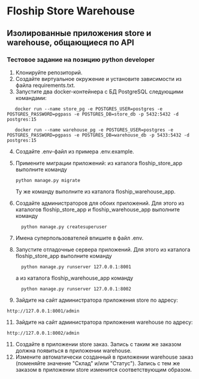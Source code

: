 # Floship Store Warehouse
## Изолированные приложения store и warehouse, общающиеся по API
### Тестовое задание на позицию python developer

1. Клонируйте репозиторий.
2. Создайте виртуальное окружение и установите зависимости из файла requirements.txt.
3. Запустите два docker-контейнера с БД PostgreSQL следующими командами:

```
   docker run --name store_pg -e POSTGRES_USER=postgres -e POSTGRES_PASSWORD=pgpass -e POSTGRES_DB=store_db -p 5432:5432 -d postgres:15
```

```
   docker run --name warehouse_pg -e POSTGRES_USER=postgres -e POSTGRES_PASSWORD=pgpass -e POSTGRES_DB=warehouse_db -p 5433:5432 -d postgres:15
```

4. Создайте .env-файл из примера .env.example.
5. Примените миграции приложений: из каталога floship_store_app выполните команду

     ```
     python manage.py migrate
     ```
    Ту же команду выполните из каталога floship_warehouse_app.
6. Создайте администраторов для обоих приложений.
   Для этого из каталогов floship_store_app и floship_warehouse_app выполните команду

   ```
     python manage.py createsuperuser
   ```
7. Имена суперпользователей впишите в файл .env.
8. Запустите отладочные сервера приложений.
   Для этого из каталога floship_store_app выполните команду
   
   ```
     python manage.py runserver 127.0.0.1:8001
   ```
   а из каталога floship_warehouse_app команду

   ```
     python manage.py runserver 127.0.0.1:8002
   ```
10. Зайдите на сайт администратора приложения store по адресу:

   ```
   http://127.0.0.1:8001/admin
   ```
11. Зайдите на сайт администратора приложения warehouse по адресу:
    
   ```
   http://127.0.0.1:8002/admin
   ```
11. Создайте в приложении store заказ. Запись с таким же заказом должна появиться в приложении warehouse.
12. Измените автоматически созданный в приложении warehouse заказ (поменяйте значение "Склад" и/или "Статус"). Запись с тем же заказом в приложении store изменится соответствующим образом.
